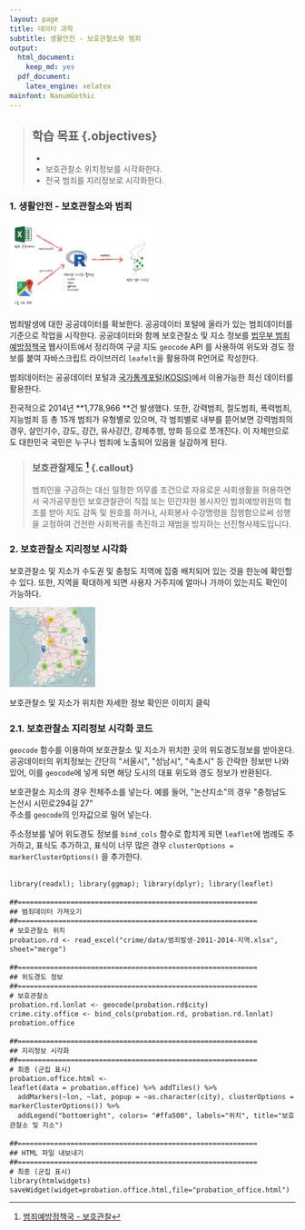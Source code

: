 ```yaml
---
layout: page
title: 데이터 과학
subtitle: 생활안전 - 보호관찰소와 범죄
output:
  html_document: 
    keep_md: yes
  pdf_document:
    latex_engine: xelatex
mainfont: NanumGothic
---
```




> ## 학습 목표 {.objectives}
>
>  * 
>  *  보호관찰소 위치정보를 시각화한다.
>  *  전국 범죄를 지리정보로 시각화한다.


### 1. 생활안전 - 보호관찰소와 범죄

<img src="fig/geo-safety.png" alt="범죄정보 시각화" width="50%" />

범죄발생에 대한 공공데이터를 확보한다. 공공데이터 포털에 올라가 있는 범죄데이터를 기준으로 작업을 시작한다.
공공데이터와 함께 보호관찰소 및 지소 정보를 [법무부 범죄예방정책국](http://www.moj.go.kr/HP/TSPB/spb_40/spb_4040.jsp) 웹사이트에서 정리하여 구글 지도 `geocode` API 를 사용하여 위도와 경도 정보를 붙여 자바스크립트 라이브러리 `leafelt`을 활용하여 R언어로 작성한다. 

범죄데이터는 공공데이터 포털과 [국가통계포털(KOSIS)](http://kosis.kr/statHtml/statHtml.do?orgId=132&tblId=DT_13204_3105&vw_cd=MT_ZTITLE&list_id=132_13204_GKIT659_gik986_di654&seqNo=&lang_mode=ko&language=kor&obj_var_id=&itm_id=&conn_path=E1)에서
이용가능한 최신 데이터를 활용한다.

전국적으로 2014년 **1,778,966	**건 발생했다. 또한, 강력범죄, 절도범죄, 폭력범죄, 지능범죄 등 총 15개 범죄가 유형별로 있으며,
각 범죄별로 내부를 뜯어보면 강력범죄의 경우, 살인기수, 강도, 강간, 유사강간, 강제추행, 방화 등으로 쪼개진다.
이 자체만으로도 대한민국 국민은 누구나 범죄에 노출되어 있음을 실감하게 된다. 

> ### 보호관찰제도 [^moj] {.callout}
> 범죄인을 구금하는 대신 일정한 의무를 조건으로 자유로운 사회생활을 허용하면서 국가공무원인 보호관찰관이 직접 또는 민간자원 봉사자인 
> 범죄예방위원의 협조를 받아 지도 감독 및 원호를 하거나, 사회봉사 수강명령을 집행함으로써 성행을 교정하여 건전한 사회복귀를 촉진하고 
> 재범을 방지하는 선진형사제도입니다.

[^moj]: [범죄예방정책국 - 보호관찰](http://www.moj.go.kr/HP/TSPB/spb_50/spb_50202010.jsp)


### 2. 보호관찰소 지리정보 시각화

보호관찰소 및 지소가 수도권 및 충청도 지역에 집중 배치되어 있는 것을 한눈에 확인할 수 있다.
또한, 지역을 확대하게 되면 사용자 거주지에 얼마나 가까이 있는지도 확인이 가능하다. 


[<img src="fig/geo-probation-thumbnail.png" width="30%" >](html/probation_office.html)

보호관찰소 및 지소가 위치한 자세한 정보 확인은 이미지 클릭


### 2.1. 보호관찰소 지리정보 시각화 코드

`geocode` 함수를 이용하여  보호관찰소 및 지소가 위치한 곳의 위도경도정보를 받아온다.
공공데이터의 위치정보는 간단히 "서울시", "성남시", "속초시" 등 간략한 정보만 나와있어,
이를 `geocode`에 넣게 되면 해당 도시의 대표 위도와 경도 정보가 반환된다.

보호관찰소 지소의 경우 전체주소를 넣는다. 예를 들어, "논산지소"의 경우 "충청남도 논산시 시민로294길 27"  
주소를 `geocode`의 인자값으로 밀어 넣는다.

주소정보를 넣어 위도경도 정보를 `bind_cols` 함수로 합치게 되면 `leaflet`에 범례도 추가하고,
표식도 추가하고, 표식이 너무 많은 경우 `clusterOptions = markerClusterOptions()` 을 추가한다.

~~~ {.r}

library(readxl); library(ggmap); library(dplyr); library(leaflet)

##===========================================================
## 범죄데이터 가져오기 
##===========================================================
# 보호관찰소 위치
probation.rd <- read_excel("crime/data/범죄발생-2011-2014-지역.xlsx", sheet="merge")

##===========================================================
## 위도경도 정보
##===========================================================
# 보호관찰소
probation.rd.lonlat <- geocode(probation.rd$city)
crime.city.office <- bind_cols(probation.rd, probation.rd.lonlat)
probation.office

##===========================================================
## 지리정보 시각화
##===========================================================
# 최종 (군집 표시)
probation.office.html <- 
leaflet(data = probation.office) %>% addTiles() %>%
  addMarkers(~lon, ~lat, popup = ~as.character(city), clusterOptions = markerClusterOptions()) %>% 
  addLegend("bottomright", colors= "#ffa500", labels="위치", title="보호관찰소 및 지소")

##===========================================================
## HTML 파일 내보내기
##===========================================================
# 최종 (군집 표시)
library(htmlwidgets)
saveWidget(widget=probation.office.html,file="probation_office.html")
~~~




[^shape-polygon-clipping]: [Clipping polygons in R](https://philmikejones.wordpress.com/2015/09/01/clipping-polygons-in-r/)
[^shape-polygon-dissolving]: [Dissolve polygons in R](https://philmikejones.wordpress.com/2015/09/01/clipping-polygons-in-r/)



